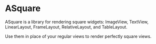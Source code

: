 ASquare
=======

ASquare is a library for rendering square widgets: ImageView, TextView, LinearLayout, FrameLayout, RelativeLayout, and TableLayout.

Use them in place of your regular views to render perfectly square views.

